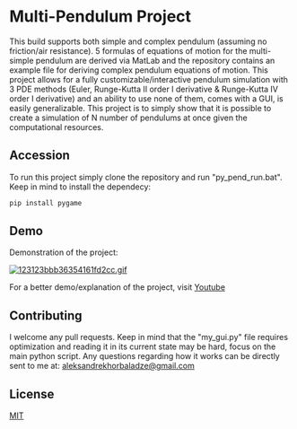 # Multi-Pendulum Project
This build supports both simple and complex pendulum (assuming no friction/air resistance). 5 formulas of equations of motion for the multi-simple pendulum are derived via MatLab and the repository contains an example file for deriving complex pendulum equations of motion. This project allows for a fully customizable/interactive pendulum simulation with 3 PDE methods (Euler, Runge-Kutta II order I derivative & Runge-Kutta IV order I derivative) and an ability to use none of them, comes with a GUI, is easily generalizable.  This project is to simply show that it is possible to create a simulation of N number of pendulums at once given the computational resources.

## Accession
To run this project simply clone the repository and run "py_pend_run.bat". Keep in mind to install the dependecy:
```bash
pip install pygame
```

## Demo
Demonstration of the project:

<a href="https://www.youtube.com"><img src="https://s3.gifyu.com/images/123123bbb36354161fd2cc.gif" alt="123123bbb36354161fd2cc.gif" border="0" /></a>

For a better demo/explanation of the project, visit [Youtube](https://www.youtube.com)

## Contributing
I welcome any pull requests. Keep in mind that the "my_gui.py" file requires optimization and reading it in its current state may be hard, focus on the main python script. Any questions regarding how it works can be directly sent to me at: aleksandrekhorbaladze@gmail.com

## License
[MIT](https://choosealicense.com/licenses/mit/)
